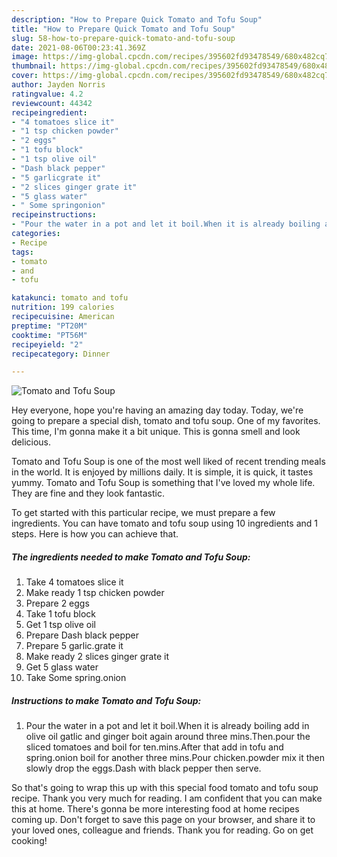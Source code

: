 ```yaml
---
description: "How to Prepare Quick Tomato and Tofu Soup"
title: "How to Prepare Quick Tomato and Tofu Soup"
slug: 58-how-to-prepare-quick-tomato-and-tofu-soup
date: 2021-08-06T00:23:41.369Z
image: https://img-global.cpcdn.com/recipes/395602fd93478549/680x482cq70/tomato-and-tofu-soup-recipe-main-photo.jpg
thumbnail: https://img-global.cpcdn.com/recipes/395602fd93478549/680x482cq70/tomato-and-tofu-soup-recipe-main-photo.jpg
cover: https://img-global.cpcdn.com/recipes/395602fd93478549/680x482cq70/tomato-and-tofu-soup-recipe-main-photo.jpg
author: Jayden Norris
ratingvalue: 4.2
reviewcount: 44342
recipeingredient:
- "4 tomatoes slice it"
- "1 tsp chicken powder"
- "2 eggs"
- "1 tofu block"
- "1 tsp olive oil"
- "Dash black pepper"
- "5 garlicgrate it"
- "2 slices ginger grate it"
- "5 glass water"
- " Some springonion"
recipeinstructions:
- "Pour the water in a pot and let it boil.When it is already boiling add in olive oil gatlic and ginger boit again around three mins.Then.pour the sliced tomatoes and boil for ten.mins.After that add in tofu and spring.onion boil for another three mins.Pour chicken.powder mix it then slowly drop the eggs.Dash with black pepper then serve."
categories:
- Recipe
tags:
- tomato
- and
- tofu

katakunci: tomato and tofu 
nutrition: 199 calories
recipecuisine: American
preptime: "PT20M"
cooktime: "PT56M"
recipeyield: "2"
recipecategory: Dinner

---
```



![Tomato and Tofu Soup](https://img-global.cpcdn.com/recipes/395602fd93478549/680x482cq70/tomato-and-tofu-soup-recipe-main-photo.jpg)

Hey everyone, hope you're having an amazing day today. Today, we're going to prepare a special dish, tomato and tofu soup. One of my favorites. This time, I'm gonna make it a bit unique. This is gonna smell and look delicious.



Tomato and Tofu Soup is one of the most well liked of recent trending meals in the world. It is enjoyed by millions daily. It is simple, it is quick, it tastes yummy. Tomato and Tofu Soup is something that I've loved my whole life. They are fine and they look fantastic.


To get started with this particular recipe, we must prepare a few ingredients. You can have tomato and tofu soup using 10 ingredients and 1 steps. Here is how you can achieve that.

<!--inarticleads1-->

##### The ingredients needed to make Tomato and Tofu Soup:

1. Take 4 tomatoes slice it
1. Make ready 1 tsp chicken powder
1. Prepare 2 eggs
1. Take 1 tofu block
1. Get 1 tsp olive oil
1. Prepare Dash black pepper
1. Prepare 5 garlic.grate it
1. Make ready 2 slices ginger grate it
1. Get 5 glass water
1. Take  Some spring.onion




<!--inarticleads2-->

##### Instructions to make Tomato and Tofu Soup:

1. Pour the water in a pot and let it boil.When it is already boiling add in olive oil gatlic and ginger boit again around three mins.Then.pour the sliced tomatoes and boil for ten.mins.After that add in tofu and spring.onion boil for another three mins.Pour chicken.powder mix it then slowly drop the eggs.Dash with black pepper then serve.




So that's going to wrap this up with this special food tomato and tofu soup recipe. Thank you very much for reading. I am confident that you can make this at home. There's gonna be more interesting food at home recipes coming up. Don't forget to save this page on your browser, and share it to your loved ones, colleague and friends. Thank you for reading. Go on get cooking!

